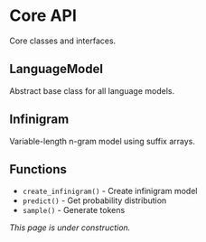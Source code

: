 # Core API

Core classes and interfaces.

## LanguageModel

Abstract base class for all language models.

## Infinigram

Variable-length n-gram model using suffix arrays.

## Functions

- `create_infinigram()` - Create infinigram model
- `predict()` - Get probability distribution
- `sample()` - Generate tokens

_This page is under construction._
